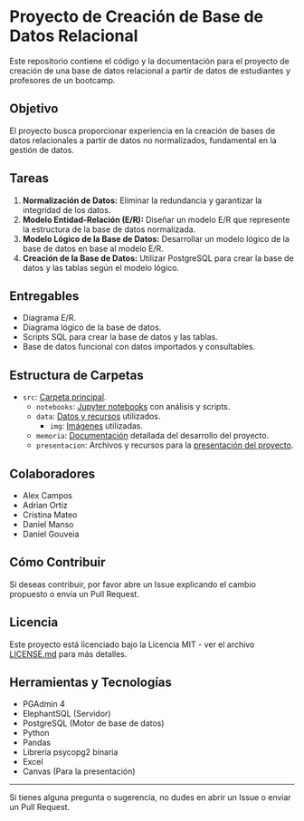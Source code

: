 # Proyecto de Creación de Base de Datos Relacional

Este repositorio contiene el código y la documentación para el proyecto de creación de una base de datos relacional a partir de datos de estudiantes y profesores de un bootcamp.

## Objetivo

El proyecto busca proporcionar experiencia en la creación de bases de datos relacionales a partir de datos no normalizados, fundamental en la gestión de datos.

## Tareas

1. **Normalización de Datos:** Eliminar la redundancia y garantizar la integridad de los datos.
2. **Modelo Entidad-Relación (E/R):** Diseñar un modelo E/R que represente la estructura de la base de datos normalizada.
3. **Modelo Lógico de la Base de Datos:** Desarrollar un modelo lógico de la base de datos en base al modelo E/R.
4. **Creación de la Base de Datos:** Utilizar PostgreSQL para crear la base de datos y las tablas según el modelo lógico.

## Entregables

- Diagrama E/R.
- Diagrama lógico de la base de datos.
- Scripts SQL para crear la base de datos y las tablas.
- Base de datos funcional con datos importados y consultables.

## Estructura de Carpetas

- `src`: [Carpeta principal](/Database-Relacional/src/).
  - `notebooks`: [Jupyter notebooks](/Database-Relacional/src/notebooks/) con análisis y scripts.
  - `data`: [Datos y recursos](/Database-Relacional/src/data/) utilizados.
    - `img`: [Imágenes](/Database-Relacional/src/data/Img/) utilizadas.
  - `memoria`: [Documentación](/Database-Relacional/src/memoria/Memoria.ipynb) detallada del desarrollo del proyecto.
  - `presentacion`: Archivos y recursos para la [presentación del proyecto](/Database-Relacional/src/presentacion/Creación%20de%20una%20BBDD%20relacional.pdf).

## Colaboradores

- Alex Campos
- Adrian Ortiz
- Cristina Mateo
- Daniel Manso
- Daniel Gouveia

## Cómo Contribuir

Si deseas contribuir, por favor abre un Issue explicando el cambio propuesto o envía un Pull Request.

## Licencia

Este proyecto está licenciado bajo la Licencia MIT - ver el archivo [LICENSE.md](LICENSE.md) para más detalles.

## Herramientas y Tecnologías

- PGAdmin 4
- ElephantSQL (Servidor)
- PostgreSQL (Motor de base de datos)
- Python
- Pandas
- Librería psycopg2 binaria
- Excel 
- Canvas (Para la presentación)

---

Si tienes alguna pregunta o sugerencia, no dudes en abrir un Issue o enviar un Pull Request.

